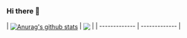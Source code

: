 ### Hi there 👋


| <a href="https://github.com/quangpao"><img align="center" src="https://github-readme-stats.vercel.app/api?username=quangpao&show_icons=true&include_all_commits=true&theme=radical&hide_border=true" alt="Anurag's github stats" /></a> 
| <a href="https://github.com/quangpao"><img align="center" src="https://github-readme-stats.vercel.app/api/top-langs/?username=quangpao&layout=compact&theme=radical&hide_border=true" /></a> |
| ------------- | ------------- |
<!--
**quangpao/quangpao** is a ✨ _special_ ✨ repository because its `README.md` (this file) appears on your GitHub profile.

Here are some ideas to get you started:

- 🔭 I’m currently working on ...
- 🌱 I’m currently learning ...
- 👯 I’m looking to collaborate on ...
- 🤔 I’m looking for help with ...
- 💬 Ask me about ...
- 📫 How to reach me: ...
- 😄 Pronouns: ...
- ⚡ Fun fact: ...
-->

